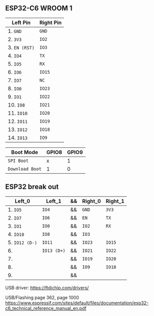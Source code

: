 ## ESP32-C6 WROOM 1

| Left Pin      | Right Pin   |
|---------------|-------------|
| 1. `GND`      | `GND`       |
| 2. `3V3`      | `IO2`       |
| 3. `EN (RST)` | `IO3`       |
| 4. `IO4`      | `TX`        |
| 5. `IO5`      | `RX`        |
| 6. `IO6`      | `IO15`      |
| 7. `IO7`      | `NC`        |
| 8. `IO0`      | `IO23`      |
| 9. `IO1`      | `IO22`      |
| 10. `IO8`     | `IO21`      |
| 11. `IO10`    | `IO20`      |
| 12. `IO11`    | `IO19`      |
| 13. `IO12`    | `IO18`      |
| 14. `IO13`    | `IO9`       |


| Boot Mode       | GPIO8 | GPIO9 |
|-----------------|-------|-------|
| `SPI Boot`      | x     | 1     |
| `Download Boot` | 1     | 0     |


## ESP32 break out

| Left_0            | Left_1        | && | Right_0  | Right_1   |
|-------------------|---------------|----|----------|-----------| 
| 1. `IO5`          | `IO4`         | && | `GND`    | `3V3`     |        
| 2. `IO7`          | `IO6`         | && | `EN`     | `TX`      |
| 3. `IO1`          | `IO0`         | && | `IO2`    | `RX`      |
| 4. `IO10`         | `IO8`         | && | `IO3`    |
| 5. `IO12 (D-)`    | `IO11`        | && | `IO23`   | `IO15`    |
| 6.                | `IO13 (D+)`   | && | `IO21`   | `IO22`    |
| 7.                |               | && | `IO19`   | `IO20`    |
| 8.                |               | && | `IO9`    | `IO18`    |
| 9.                |               | && |          |           |

USB driver:
https://ftdichip.com/drivers/

USB/Flashing page 362, page 1000
https://www.espressif.com/sites/default/files/documentation/esp32-c6_technical_reference_manual_en.pdf